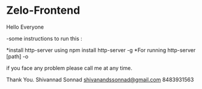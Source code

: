 # Zelo-Frontend

Hello Everyone

-some instructions to run this :

*install http-server using npm install http-server -g *For running http-server [path] -o



if you face any problem please call me at any time.

Thank You. Shivannad Sonnad shivanandssonnad@gmail.com 8483931563
